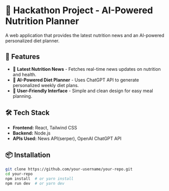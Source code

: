 
# 🍏 Hackathon Project - AI-Powered Nutrition Planner

A web application that provides the latest nutrition news and an AI-powered personalized diet planner.

## 🚀 Features

- 📰 **Latest Nutrition News** - Fetches real-time news updates on nutrition and health.
- 🤖 **AI-Powered Diet Planner** - Uses ChatGPT API to generate personalized weekly diet plans.
- 🥗 **User-Friendly Interface** - Simple and clean design for easy meal planning.

## 🛠 Tech Stack

- **Frontend:** React, Tailwind CSS
- **Backend:** Node.js
- **APIs Used:** News API(serper), OpenAI ChatGPT API

## 📦 Installation

```sh
git clone https://github.com/your-username/your-repo.git
cd your-repo
npm install  # or yarn install
npm run dev  # or yarn dev
